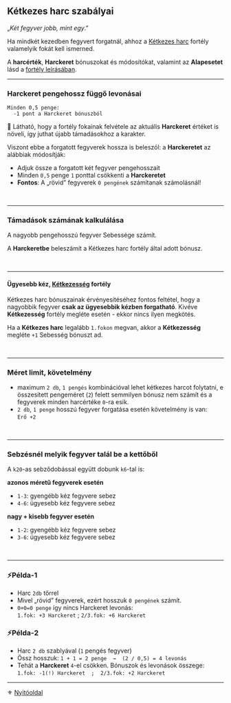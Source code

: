 ## Kétkezes harc szabályai

„_Két fegyver jobb, mint egy_.”

Ha mindkét kezedben fegyvert forgatnál, ahhoz a [Kétkezes harc](fortelyok.harci/ketkezes_harc.md) fortély valamelyik fokát kell ismerned.

A **harcérték**, **Harckeret** bónuszokat és módosítókat, valamint az **Alapesetet** lásd a [fortély leírásában](fortelyok.harci/ketkezes_harc.md).

---
### Harckeret pengehossz függő levonásai

```
Minden 0,5 penge:
  -1 pont a Harckeret bónuszból
```

🔆 Látható, hogy a fortély fokainak felvétele az aktuális **Harckeret** értéket is növeli, így juthat újabb támadásokhoz a karakter.

Viszont ebbe a forgatott fegyverek hossza is beleszól: a **Harckeretet** az alábbiak módosítják:

- Adjuk össze a forgatott két fegyver pengehosszait
- Minden `0,5` penge `1` ponttal csökkenti a **Harckeretet**
- **Fontos**: A „rövid” fegyverek `0 pengének` számítanak számolásnál!

<br />

---
### Támadások számának kalkulálása

 A nagyobb pengehosszú fegyver Sebessége számít.

A **Harckeretbe** beleszámít a Kétkezes harc fortély által adott bónusz.

<br />

---
#### Ügyesebb kéz, [Kétkezesség](fortelyok.harci/ketkezesseg.md) fortély 

Kétkezes harc bónuszainak érvényesítéséhez fontos feltétel, hogy a nagyobbik fegyver **csak az ügyesebbik kézben forgatható**. Kivéve **Kétkezesség** fortély megléte esetén - ekkor nincs ilyen megkötés.

Ha a **Kétkezes harc** legalább `1.fokon` megvan, akkor a **Kétkezesség** megléte `+1` Sebesség bónuszt ad.

<br />

---
### Méret limit, követelmény

- maximum `2 db`, `1 pengés` kombinációval lehet kétkezes harcot folytatni, e összesített pengeméret (`2`) felett semmilyen bónusz nem számít és a fegyverek minden harcértéke `0`-ra esik.
- `2 db`, `1 penge` hosszú fegyver forgatása esetén követelmény is van:\
`Erő +2`

<br />

---
### Sebzésnél melyik fegyver talál be a kettőből

A `k20`-as sebződobással együtt dobunk `k6`-tal is:

**azonos méretű fegyverek esetén**
- `1-3`: gyengébb kéz fegyvere sebez
- `4-6`: ügyesebb kéz fegyvere sebez

**nagy + kisebb fegyver esetén**
- `1-2`: gyengébb kéz fegyvere sebez
- `3-6`: ügyesebb kéz fegyvere sebez

<br />

---
### ⚡Példa-1

- Harc `2db` tőrrel
- Mivel „rövid” fegyverek, ezért hosszuk `0 pengének` számít.
- `0+0=0 penge` így nincs Harckeret levonás:\
`1.fok: +3 Harckeret` ; `2/3.fok: +6 Harckeret`

### ⚡Példa-2

- Harc `2 db` szablyával (`1` pengés fegyver)
- Össz hosszuk: `1 + 1 = 2 penge  →  (2 / 0,5) = 4 levonás`
- Tehát a **Harckeret** `4`-el csökken. Bónuszok és levonások összege:\
`1.fok: -1(!) Harckeret  ;  2/3.fok: +2 Harckeret`

---

⚜️ [Nyitóoldal](start.md#6-harcrendszer-%EF%B8%8F)
